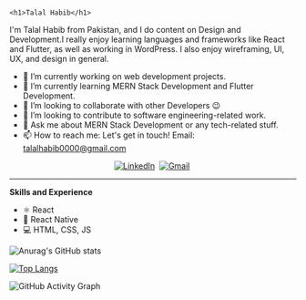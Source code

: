 <!-- ![Design and Development](https://graphicsfamily.com/wp-content/uploads/edd/2020/11/Tasty-Food-Web-Banner-Design-scaled.jpg) -->

### <center>
	<h1>Talal Habib</h1>
</center>

I'm Talal Habib from Pakistan, and I do content on Design and Development.I really enjoy learning languages and frameworks like React and Flutter, as well as working in WordPress. I also enjoy wireframing, UI, UX, and design in general.

- 🔭 I’m currently working on web development projects.
- 🌱 I’m currently learning MERN Stack Development and Flutter Development.
- 👯 I’m looking to collaborate with other Developers 😉
- 🤔 I’m looking to contribute to software engineering-related work.
- 💬 Ask me about MERN Stack Development or any tech-related stuff.
- 📫 How to reach me:  Let's get in touch! Email: talalhabib0000@gmail.com

<p align="center">
<a href="https://www.linkedin.com/in/talal-habib-9820b71b6/"><img src="https://img.shields.io/badge/linkedin-%230077B5.svg?&style=for-the-badge&logo=linkedin&logoColor=white" alt="LinkedIn" /></a>&nbsp;
<a href="mailto:talalhabib0000@gmail.com?subject=Please Write Subject"><img src="https://img.shields.io/badge/gmail-%23D14836.svg?&style=for-the-badge&logo=gmail&logoColor=white" alt="Gmail"/></a>&nbsp;
<hr/>
</p>

**Skills and Experience**

- ⚛ React
- 📱 React Native
- 💻 HTML, CSS, JS


![Anurag's GitHub stats](https://github-readme-stats.vercel.app/api?username=talalhabib0000&show_icons=true&theme=radical)

[![Top Langs](https://github-readme-stats.vercel.app/api/top-langs/?username=talalhabib0000&show_icons=true&theme=radical)](https://github.com/talalhabib0000/github-readme-stats)

![GitHub Activity Graph](https://activity-graph.herokuapp.com/graph?username=talalhabib0000&show_icons=true&theme=react-dark)


<!-- 
<br/>
<br/>

![Anurag's GitHub stats](https://github-readme-stats.vercel.app/api?username=talalhabib0000&show_icons=true&theme=radical)
<br/>
<br/>
[![Top Langs](https://github-readme-stats.vercel.app/api/top-langs/?username=TalalHabib&show_icons=true&theme=radical)](https://github.com/talalhabib0000/github-readme-stats)



### Hi there 👋, Talal Habib
#### Design and Development
![Design and Development](https://graphicsfamily.com/wp-content/uploads/edd/2020/11/Tasty-Food-Web-Banner-Design-scaled.jpg)

I'm Talal Habib from Pakistan, and I do content on Design and Development. I really enjoy learning languages and frameworks like React and Flutter, as well as work in WordPress. I also enjoy wireframing, UI, UX, and design in general.

Skills: Flutter / REACT / JS / HTML / CSS

- 🔭 I’m currently working on My own Company 
- 🌱 I’m currently learning MERN Stack 




![GitHub stats](https://github-readme-stats.vercel.app/api?username=talalhabib0000&show_icons=true)   -->

